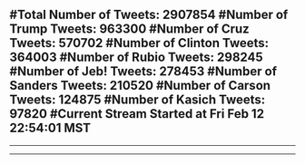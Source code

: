 #Total Number of Tweets: 2907854 
#Number of Trump Tweets: 963300
#Number of Cruz Tweets: 570702
#Number of Clinton Tweets: 364003
#Number of Rubio Tweets: 298245
#Number of Jeb! Tweets: 278453
#Number of Sanders Tweets: 210520
#Number of Carson Tweets: 124875
#Number of Kasich Tweets: 97820
#Current Stream Started at Fri Feb 12 22:54:01 MST
---
---
---
